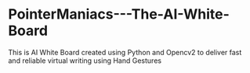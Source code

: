 # PointerManiacs---The-AI-White-Board
This is AI White Board created using Python and Opencv2 to deliver fast and reliable virtual writing using Hand Gestures
